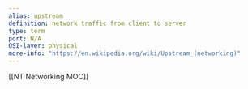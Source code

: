 ```yaml
---
alias: upstream
definition: network traffic from client to server
type: term
port: N/A
OSI-layer: physical
more-info: "https://en.wikipedia.org/wiki/Upstream_(networking)"
---
```

[[NT Networking MOC]]
 